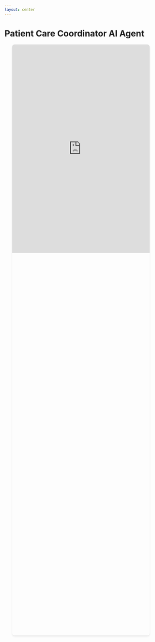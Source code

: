 ```yaml
---
layout: center
---
```


# Patient Care Coordinator AI Agent

<div class="agent-container">
  <iframe 
    id="JotFormIFrame-019761564a40774fb9e0437c063b514ea274"
    title="Patient Care Coordinator AI Agent" 
    onload="window.parent.scrollTo(0,0)"
    allowtransparency="true" 
    allow="geolocation; microphone; camera; fullscreen"
    src="https://agent.jotform.com/019761564a40774fb9e0437c063b514ea274?embedMode=iframe&background=1&shadow=1"
    frameborder="0" 
    style="max-width:100%; height:688px; border:none; width:100%;" 
    scrolling="no"
    class="interactive-agent">
  </iframe>
</div>

<script setup>
import { onMounted } from 'vue'

onMounted(() => {
  // Load JotForm embed handler script
  const script = document.createElement('script')
  script.src = 'https://cdn.jotfor.ms/s/umd/latest/for-form-embed-handler.js'
  script.onload = () => {
    // Initialize JotForm embed handler after script loads
    if (window.jotformEmbedHandler) {
      window.jotformEmbedHandler("iframe[id='JotFormIFrame-019761564a40774fb9e0437c063b514ea274']", "https://www.jotform.com")
    }
  }
  document.head.appendChild(script)
})
</script>

<style scoped>
.agent-container {
  position: relative;
  width: 90%;
  height: 50%;
  border-radius: 8px;
  overflow: hidden;
  box-shadow: 0 4px 6px -1px rgba(0, 0, 0, 0.1);
  margin: 0 auto;
}

.interactive-agent {
  width: 100%;
  height: 50%;
  border: none;
  transition: filter 0.3s ease;
}

.agent-container:hover .interactive-agent {
  filter: brightness(1.05);
}
</style>
